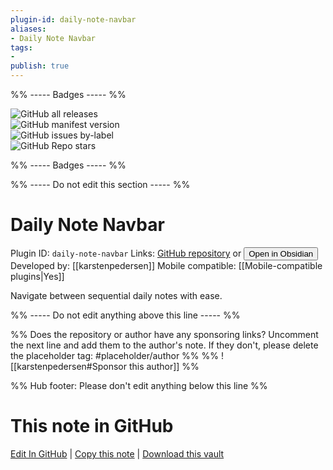 ```yaml
---
plugin-id: daily-note-navbar
aliases:
- Daily Note Navbar
tags: 
- 
publish: true
---
```


%% ----- Badges ----- %%

![GitHub all releases](https://img.shields.io/github/downloads/karstenpedersen/obsidian-daily-note-navbar/total?color=573E7A&logo=github&style=for-the-badge)   
![GitHub manifest version](https://img.shields.io/github/manifest-json/v/karstenpedersen/obsidian-daily-note-navbar?color=573E7A&logo=github&style=for-the-badge)   
![GitHub issues by-label](https://img.shields.io/github/issues/karstenpedersen/obsidian-daily-note-navbar/help%20wanted?color=573E7A&logo=github&style=for-the-badge)   
![GitHub Repo stars](https://img.shields.io/github/stars/karstenpedersen/obsidian-daily-note-navbar?color=573E7A&logo=github&style=for-the-badge)

%% ----- Badges ----- %%

%% ----- Do not edit this section ----- %%

# Daily Note Navbar

Plugin ID: `daily-note-navbar`
Links: [GitHub repository](https://github.com/karstenpedersen/obsidian-daily-note-navbar) or [<button id=HH>Open in Obsidian</button>](obsidian://show-plugin?id=daily-note-navbar)
Developed by: [[karstenpedersen]]
Mobile compatible: [[Mobile-compatible plugins|Yes]]

Navigate between sequential daily notes with ease.

%% ----- Do not edit anything above this line ----- %% 

%% Does the repository or author have any sponsoring links? Uncomment the next line and add them to the author's note. If they don't, please delete the placeholder tag: #placeholder/author %%
%% ![[karstenpedersen#Sponsor this author]] %%

%% Hub footer: Please don't edit anything below this line %%

# This note in GitHub

<span class="git-footer">[Edit In GitHub](https://github.dev/obsidian-community/obsidian-hub/blob/main/02%20-%20Community%20Expansions/02.05%20All%20Community%20Expansions/Plugins/daily-note-navbar.md "git-hub-edit-note") | [Copy this note](https://raw.githubusercontent.com/obsidian-community/obsidian-hub/main/02%20-%20Community%20Expansions/02.05%20All%20Community%20Expansions/Plugins/daily-note-navbar.md "git-hub-copy-note") | [Download this vault](https://github.com/obsidian-community/obsidian-hub/archive/refs/heads/main.zip "git-hub-download-vault") </span>
